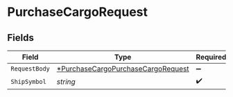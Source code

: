 # PurchaseCargoRequest


## Fields

| Field                                                                                              | Type                                                                                               | Required                                                                                           | Description                                                                                        |
| -------------------------------------------------------------------------------------------------- | -------------------------------------------------------------------------------------------------- | -------------------------------------------------------------------------------------------------- | -------------------------------------------------------------------------------------------------- |
| `RequestBody`                                                                                      | [*PurchaseCargoPurchaseCargoRequest](../../models/operations/purchasecargopurchasecargorequest.md) | :heavy_minus_sign:                                                                                 | N/A                                                                                                |
| `ShipSymbol`                                                                                       | *string*                                                                                           | :heavy_check_mark:                                                                                 | N/A                                                                                                |